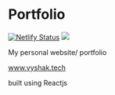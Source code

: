 # Portfolio
[![Netlify Status](https://api.netlify.com/api/v1/badges/7b696ac9-5f27-4958-8c6f-6cf9075fd2f3/deploy-status)](https://app.netlify.com/sites/vyshakg/deploys) ![](https://img.shields.io/github/license/vyshakg/portfolio.svg)


My personal website/ portfolio

www.vyshak.tech

built using Reactjs



